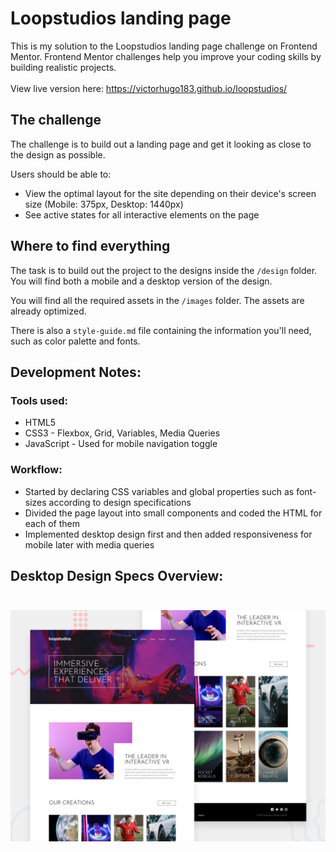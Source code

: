 # Loopstudios landing page
This is my solution to the Loopstudios landing page challenge on Frontend Mentor. Frontend Mentor challenges help you improve your coding skills by building realistic projects.<br><br>
View live version here: https://victorhugo183.github.io/loopstudios/

## The challenge

The challenge is to build out a landing page and get it looking as close to the design as possible.

Users should be able to:

- View the optimal layout for the site depending on their device's screen size (Mobile: 375px, Desktop: 1440px)
- See active states for all interactive elements on the page

## Where to find everything

The task is to build out the project to the designs inside the `/design` folder. You will find both a mobile and a desktop version of the design. 

You will find all the required assets in the `/images` folder. The assets are already optimized.

There is also a `style-guide.md` file containing the information you'll need, such as color palette and fonts.

## Development Notes:

### Tools used:
<ul>
<li>HTML5</li>
<li>CSS3 - Flexbox, Grid, Variables, Media Queries</li>
<li>JavaScript - Used for mobile navigation toggle</li>
</ul>

### Workflow:
<ul>
<li>Started by declaring CSS variables and global properties such as font-sizes according to design specifications</li>
<li>Divided the page layout into small components and coded the HTML for each of them</li>
<li>Implemented desktop design first and then added responsiveness for mobile later with media queries</li>
</ul>

## Desktop Design Specs Overview:<br><br>

![Design preview for the Loopstudios landing page coding challenge](./design/desktop-preview.jpg)

